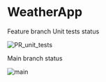 # WeatherApp

Feature branch Unit tests status

![PR_unit_tests](https://github.com/IBashniak/WeatherApp/workflows/Android_CI/badge.svg)

Main branch status

![main](https://github.com/IBashniak/WeatherApp/actions/workflows/android.yml/badge.svg)
